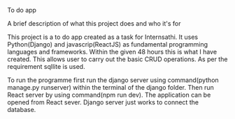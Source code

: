 
To do app

A brief description of what this project does and who it's for

This project is a to do app created as a task for Internsathi.
It uses Python(Django) and javascrip(ReactJS) as fundamental programming languages and frameworks. Within the given 48 hours this is what I have created. This allows user to carry out the basic CRUD operations. As per the requirement sqllite is used.

To run the programme first run the django server using command(python manage.py runserver) within the terminal of the django folder. Then run React server by using command(npm run dev). The application can be opened from React sever. Django server just works to connect the database.